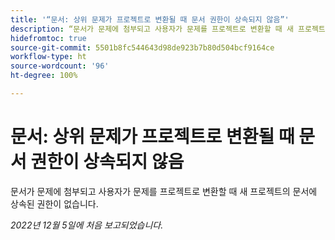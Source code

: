 ```yaml
---
title: '“문서: 상위 문제가 프로젝트로 변환될 때 문서 권한이 상속되지 않음”'
description: “문서가 문제에 첨부되고 사용자가 문제를 프로젝트로 변환할 때 새 프로젝트의 문서에 상속된 권한이 없습니다.”
hidefromtoc: true
source-git-commit: 5501b8fc544643d98de923b7b80d504bcf9164ce
workflow-type: ht
source-wordcount: '96'
ht-degree: 100%

---
```



# 문서: 상위 문제가 프로젝트로 변환될 때 문서 권한이 상속되지 않음

<!--This issue is on both WF and WFP TOCs-->

문서가 문제에 첨부되고 사용자가 문제를 프로젝트로 변환할 때 새 프로젝트의 문서에 상속된 권한이 없습니다.

_2022년 12월 5일에 처음 보고되었습니다._


